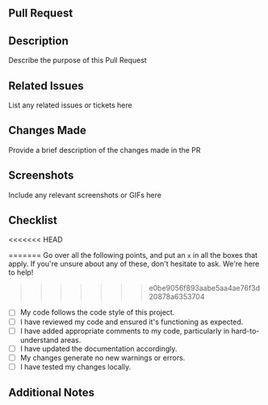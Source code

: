 ## Pull Request 

## Description
 Describe the purpose of this Pull Request

## Related Issues
 List any related issues or tickets here 

## Changes Made
Provide a brief description of the changes made in the PR

## Screenshots
Include any relevant screenshots or GIFs here

## Checklist
<<<<<<< HEAD
<!--- Go over all the following points, and put an `x` in all the boxes that apply. -->
<!--- If you're unsure about any of these, don't hesitate to ask. We're here to help! -->
=======
 Go over all the following points, and put an `x` in all the boxes that apply.
 If you're unsure about any of these, don't hesitate to ask. We're here to help!
>>>>>>> e0be9056f893aabe5aa4ae76f3d20878a6353704
- [ ] My code follows the code style of this project.
- [ ] I have reviewed my code and ensured it's functioning as expected.
- [ ] I have added appropriate comments to my code, particularly in hard-to-understand areas.
- [ ] I have updated the documentation accordingly.
- [ ] My changes generate no new warnings or errors.
- [ ] I have tested my changes locally.

## Additional Notes
<!--- Any additional information or notes you want to add -->
